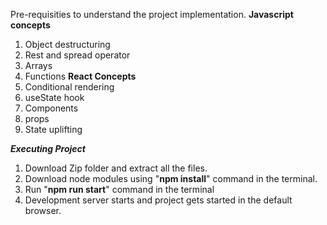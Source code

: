 Pre-requisities to understand the project implementation.
**Javascript concepts**
  1. Object destructuring
  2. Rest and spread operator
  3. Arrays
  4. Functions
**React Concepts**
  1. Conditional rendering
  2. useState hook
  3. Components
  4. props
  5. State uplifting

**_Executing Project_**
  1. Download Zip folder and extract all the files.
  2. Download node modules using "**npm install**" command in the terminal.
  3. Run "**npm run start**" command in the terminal
  4. Development server starts and project gets started in the default browser.
